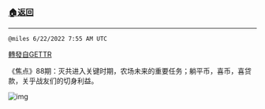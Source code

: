 ###  [:house:返回](README.md)
---


`@miles 6/22/2022 7:55 AM UTC`

[轉發自GETTR](https://gettr.com/post/p1f828be17e)

《焦点》88期：灭共进入关键时期，农场未来的重要任务；躺平币，喜币，喜贷款，关乎战友们的切身利益。


![img](https://media.gettr.com/group34/origin/2022/06/22/07/6f0ce821-db0e-e41a-92f6-b0ed79af6673/6383d6c383a688bc0ce747d8282e44b3.jpeg)
